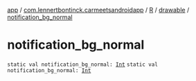 [app](../../../index.md) / [com.lennertbontinck.carmeetsandroidapp](../../index.md) / [R](../index.md) / [drawable](index.md) / [notification_bg_normal](./notification_bg_normal.md)

# notification_bg_normal

`static val notification_bg_normal: `[`Int`](https://kotlinlang.org/api/latest/jvm/stdlib/kotlin/-int/index.html)
`static val notification_bg_normal: `[`Int`](https://kotlinlang.org/api/latest/jvm/stdlib/kotlin/-int/index.html)